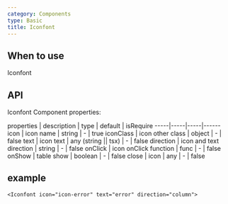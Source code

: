 ```yaml
---
category: Components
type: Basic
title: Iconfont
---
```


## When to use

Iconfont

## API

Iconfont Component properties:

properties | description | type | default | isRequire
-----|-----|-----|------
icon | icon name | string | - | true
iconClass | icon other class | object | - | false
text | icon text | any (string || tsx) | - | false
direction | icon and text direction | string | - | false
onClick | icon onClick function | func | - | false
onShow | table show | boolean | - | false
close | icon | any | - | false
## example

```
<Iconfont icon="icon-error" text="error" direction="column">
```